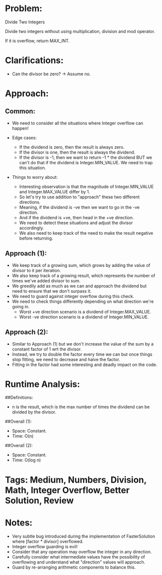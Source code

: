 # Problem:
  Divide Two Integers
  
  Divide two integers without using multiplication, division and mod operator.

  If it is overflow, return MAX_INT.
  
# Clarifications:
  - Can the divisor be zero? -> Assume no.

# Approach:
## Common:
  - We need to consider all the situations where Integer overflow can happen!
  - Edge cases:
    - If the dividend is zero, then the result is always zero.
    - If the divisor is one, then the result is always the dividend.
    - If the divisor is -1, then we want to return -1 * the dividend BUT we can't do that if the dividend is Integer.MIN_VALUE.  We need to trap this situation.
  
  - Things to worry about:
    - Interesting observation is that the magnitude of Integer.MIN_VALUE and Integer.MAX_VALUE differ by 1.
    - So let's try to use addition to "approach" these two different directions.
    - Meaning, if the dividend is -ve then we want to go in the -ve direction.
    - And if the dividend is +ve, then head in the +ve direction.
    - We need to detect these situations and adjust the divisor accordingly.
    - We also need to keep track of the need to make the result negative before returning.
  
## Approach (1):
  - We keep track of a growing sum, which grows by adding the value of divisor to it per iteration.
  - We also keep track of a growing result, which represents the number of times we've added divisor to sum.
  - We greedily add as much as we can and approach the dividend but need to ensure that we don't surpass it.
  - We need to guard against integer overflow during this check.
  - We need to check things differently depending on what direction we're going in.
    - Worst +ve direction scenario is a dividend of Integer.MAX_VALUE.
    - Worst -ve direction scenario is a dividend of Integer.MIN_VALUE.

## Approach (2):
  - Similar to Approach (1) but we don't increase the value of the sum by a constant factor of 1 wrt the divisor.
  - Instead, we try to double the factor every time we can but once things stop fitting, we need to decrease and halve the factor.
  - Fitting in the factor had some interesting and deadly impact on the code.

# Runtime Analysis:
##Definitions:
  - n is the result, which is the max number of times the dividend can be divided by the divisor.

##Overall (1):
  - Space: Constant.
  - Time: O(n)

##Overall (2):
  - Space: Constant.
  - Time: O(log n)

# Tags: Medium, Numbers, Division, Math, Integer Overflow, Better Solution, Review

# Notes:
  - Very subtle bug introduced during the implementation of FasterSolution where [factor * divisor] overflowed.
  - Integer overflow guarding is evil!
  - Consider that any operation may overflow the integer in any direction.
  - Carefully consider what intermediate values have the possibility of overflowing and understand what "direction" values will approach.
  - Guard by re-arranging arithmetic components to balance this.